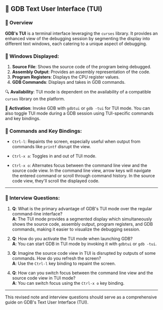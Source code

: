 ## 🔡 GDB Text User Interface (TUI)

### 📖 Overview

**GDB's TUI** is a terminal interface leveraging the `curses` library. It provides an enhanced view of the debugging session by segmenting the display into different text windows, each catering to a unique aspect of debugging.

### 📜 Windows Displayed:

1. **Source File**: Shows the source code of the program being debugged.
2. **Assembly Output**: Provides an assembly representation of the code.
3. **Program Registers**: Displays the CPU register values.
4. **GDB Commands**: Displays and takes in GDB commands.

🔍 **Availability**: TUI mode is dependent on the availability of a compatible `curses` library on the platform.

🚀 **Activation**: Invoke GDB with `gdbtui` or `gdb -tui` for TUI mode. You can also toggle TUI mode during a GDB session using TUI-specific commands and key bindings.

### 🎹 Commands and Key Bindings:

- `Ctrl-l`: Repaints the screen, especially useful when output from commands like `printf` disrupt the view.
  
- `Ctrl-x a`: Toggles in and out of TUI mode.
  
- `Ctrl-x o`: Alternates focus between the command line view and the source code view. In the command line view, arrow keys will navigate the entered command or scroll through command history. In the source code view, they'll scroll the displayed code.

---

### 🎤 Interview Questions:

1. **Q**: What is the primary advantage of GDB's TUI mode over the regular command-line interface?  
   **A**: The TUI mode provides a segmented display which simultaneously shows the source code, assembly output, program registers, and GDB commands, making it easier to visualize the debugging session.

2. **Q**: How do you activate the TUI mode when launching GDB?  
   **A**: You can start GDB in TUI mode by invoking it with `gdbtui` or `gdb -tui`.

3. **Q**: Imagine the source code view in TUI is disrupted by outputs of some commands. How do you refresh the screen?  
   **A**: Use the `Ctrl-l` key binding to repaint the screen.

4. **Q**: How can you switch focus between the command line view and the source code view in TUI mode?  
   **A**: You can switch focus using the `Ctrl-x o` key binding.

---

This revised note and interview questions should serve as a comprehensive guide on GDB's Text User Interface (TUI).
